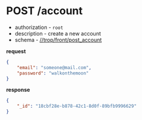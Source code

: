 # POST /account

* authorization - `root`
* description - create a new account
* schema - [//trop/front/post_account](schema/front/schema.md#post_account)

**request**

```json
{
    "email": "someone@mail.com",
    "password": "walkonthemoon"
}
```

**response**

```json
{
    "_id": "18cbf28e-b878-42c1-8d0f-89bfb9996629"
}
```

